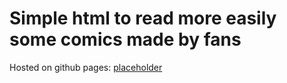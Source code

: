 # Simple html to read more easily some comics made by fans

Hosted on github pages:
[placeholder](https://www.github.com/)